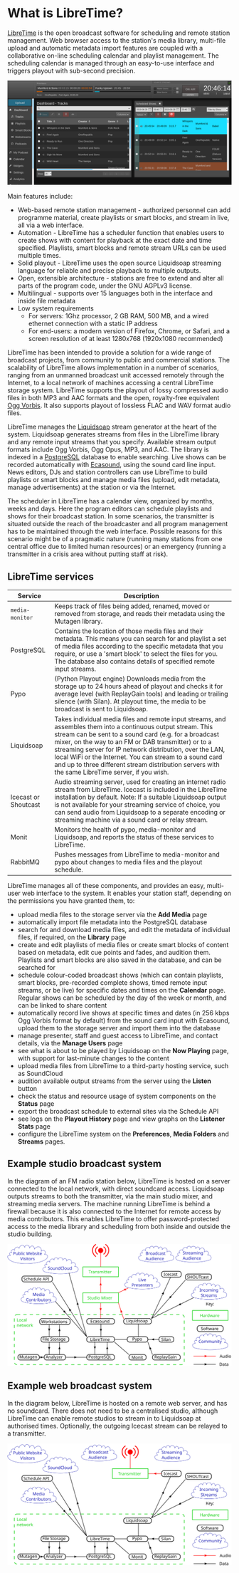 # What is LibreTime?

[LibreTime](http://libretime.org/ "LibreTime homepage") is the open broadcast
software for scheduling and remote station management. Web browser access to
the station's media library, multi-file upload and automatic metadata import
features are coupled with a collaborative on-line scheduling calendar and
playlist management. The scheduling calendar is managed through an easy-to-use
interface and triggers playout with sub-second precision.

![](static/Screenshot540-Now_playing_250.png)

Main features include:

* Web-based remote station management - authorized personnel can add
   programme material, create playlists or smart blocks, and stream in live,
   all via a web interface.
* Automation - LibreTime has a scheduler function that enables users to
   create shows with content for playback at the exact date and time specified.
   Playlists, smart blocks and remote stream URLs can be used multiple times.
* Solid playout - LibreTime uses the open source Liquidsoap streaming language
   for reliable and precise playback to multiple outputs.
* Open, extensible architecture - stations are free to extend and alter
   all parts of the program code, under the GNU AGPLv3 license.
* Multilingual - supports over 15 languages both in the interface and inside file metadata
* Low system requirements
  * For servers: 1Ghz processor, 2 GB RAM, 500 MB, and a wired ethernet connection with a static IP address
  * For end-users: a modern version of Firefox, Chrome, or Safari, and a screen resolution of at least 1280x768 (1920x1080 recommended)

LibreTime has been intended to provide a solution for a wide range of broadcast
projects, from community to public and commercial stations. The scalability of
LibreTime allows implementation in a number of scenarios, ranging from an
unmanned broadcast unit accessed remotely through the Internet, to a local
network of machines accessing a central LibreTime storage system. LibreTime
supports the playout of lossy compressed audio files in both MP3 and AAC
formats and the open, royalty-free equivalent
[Ogg Vorbis](http://www.vorbis.com/ "Ogg Vorbis homepage"). It also supports
playout of lossless FLAC and WAV format audio files.

LibreTime manages the [Liquidsoap](http://savonet.sourceforge.net/) stream
generator at the heart of the system. Liquidsoap generates streams from files
in the LibreTime library and any remote input streams that you specify.
Available stream output formats include Ogg Vorbis, Ogg Opus, MP3, and AAC. The
library is indexed in a [PostgreSQL](http://www.postgresql.org/) database to
enable searching. Live shows can be recorded automatically with
[Ecasound](http://eca.cx/ecasound/ "Ecasound homepage"), using the sound card
line input. News editors, DJs and station controllers can use LibreTime to
build playlists or smart blocks and manage media files (upload, edit metadata,
manage advertisements) at the station or via the Internet.

The scheduler in LibreTime has a calendar view, organized by months, weeks and
days. Here the program editors can schedule playlists and shows for their
broadcast station. In some scenarios, the transmitter is situated outside the
reach of the broadcaster and all program management has to be maintained
through the web interface. Possible reasons for this scenario might be of a
pragmatic nature (running many stations from one central office due to limited
human resources) or an emergency (running a transmitter in a crisis area
without putting staff at risk).

LibreTime services
----------------

| Service | Description |
|---------|-------------|
| `media-monitor` | Keeps track of files being added, renamed, moved or removed from storage, and reads their metadata using the Mutagen library. |
| PostgreSQL | Contains the location of those media files and their metadata. This means you can search for and playlist a set of media files according to the specific metadata that you require, or use a 'smart block' to select the files for you. The database also contains details of specified remote input streams. |
| Pypo | (Python Playout engine) Downloads media from the storage up to 24 hours ahead of playout and checks it for average level (with ReplayGain tools) and leading or trailing silence (with Silan). At playout time, the media to be broadcast is sent to Liquidsoap. |
| Liquidsoap | Takes individual media files and remote input streams, and assembles them into a continuous output stream. This stream can be sent to a sound card (e.g. for a broadcast mixer, on the way to an FM or DAB transmitter) or to a streaming server for IP network distribution, over the LAN, local WiFi or the Internet. You can stream to a sound card and up to three different stream distribution servers with the same LibreTime server, if you wish. |
| Icecast or Shoutcast | Audio streaming server, used for creating an internet radio stream from LibreTime. Icecast is included in the LibreTime installation by default. Note: If a suitable Liquidsoap output is not available for your streaming service of choice, you can send audio from Liquidsoap to a separate encoding or streaming machine via a sound card or relay stream. |
| Monit | Monitors the health of pypo, media-monitor and Liquidsoap, and reports the status of these services to LibreTime. |
| RabbitMQ | Pushes messages from LibreTime to media-monitor and pypo about changes to media files and the playout schedule. |

LibreTime manages all of these components, and provides an easy,
multi-user web interface to the system. It enables your station staff,
depending on the permissions you have granted them, to:
- upload media files to the storage server via the **Add Media** page
- automatically import file metadata into the PostgreSQL database
- search for and download media files, and edit the metadata of individual
files, if required, on the **Library** page
- create and edit playlists of media files or create smart blocks of content
based on metadata, edit cue points and fades, and audition them. Playlists and
smart blocks are also saved in the database, and can be searched for
- schedule colour-coded broadcast shows (which can contain playlists, smart
blocks, pre-recorded complete shows, timed remote input streams, or be live)
for specific dates and times on the **Calendar** page. Regular shows can be
scheduled by the day of the week or month, and can be linked to share content
- automatically record live shows at specific times and dates (in 256 kbps Ogg
Vorbis format by default) from the sound card input with Ecasound, upload them
to the storage server and import them into the database
- manage presenter, staff and guest access to LibreTime, and contact details,
via the **Manage Users** page
- see what is about to be played by Liquidsoap on the **Now Playing** page,
with support for last-minute changes to the content
- upload media files from LibreTime to a third-party hosting service, such as
SoundCloud
- audition available output streams from the server using the **Listen**
button
- check the status and resource usage of system components on the **Status**
page
- export the broadcast schedule to external sites via the Schedule API
- see logs on the **Playout History** page and view graphs on the
**Listener Stats** page
- configure the LibreTime system on the **Preferences**, **Media Folders** and
**Streams** pages.

Example studio broadcast system
-------------------------------

In the diagram of an FM radio station below, LibreTime is hosted on a server
connected to the local network, with direct soundcard access. Liquidsoap
outputs streams to both the transmitter, via the main studio mixer, and
streaming media servers. The machine running LibreTime is behind a firewall
because it is also connected to the Internet for remote access by media
contributors. This enables LibreTime to offer password-protected access to the
media library and scheduling from both inside and outside the studio building.

![](static/libretime_architecture.svg)

Example web broadcast system
----------------------------

In the diagram below, LibreTime is hosted on a remote web server, and has no
soundcard. There does not need to be a centralised studio, although LibreTime
can enable remote studios to stream in to Liquidsoap at authorised times.
Optionally, the outgoing Icecast stream can be relayed to a transmitter.

![](static/libretime_web_architecture.svg)
